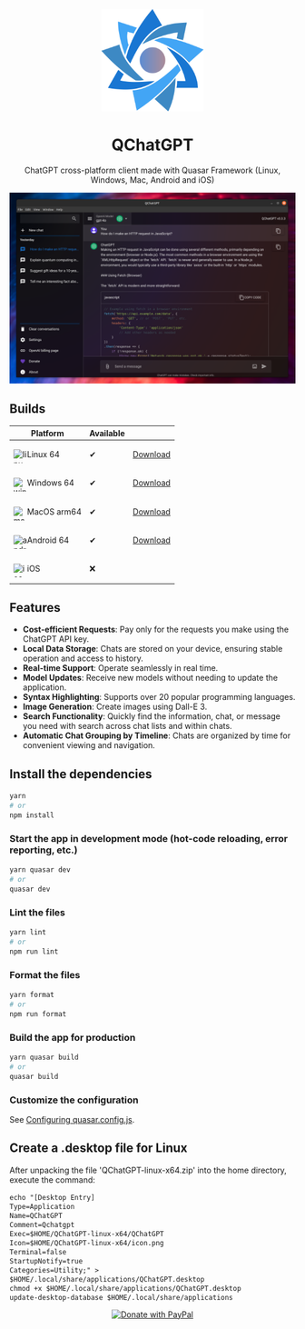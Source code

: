 <p align="center">
  <img width="180" src="src/assets/QChatGPT_logo_1024x1024.png" alt="QChatGPT">
  <h1 align="center">QChatGPT</h1>
  <p align="center">ChatGPT cross-platform client made with Quasar Framework (Linux, Windows, Mac, Android and iOS)</p>
</p>

![Preview](res/preview.png)

## Builds

|Platform|Available||
|--------|---------|--|
|<p><img width="24" height="24" align="left" src="https://img.icons8.com/nolan/64/1A6DFF/C822FF/linux--v2.png" alt="linux"> Linux 64 </p>|✔|[Download](https://github.com/timamus/QChatGPT/releases/latest)|
|<p><img width="24" height="24" align="left" src="https://img.icons8.com/nolan/64/windows-10.png" alt="windows"> Windows 64 </p>|✔|[Download](https://github.com/timamus/QChatGPT/releases/latest)|
|<p><img width="24" height="24" align="left" src="https://img.icons8.com/nolan/64/mac-logo.png" alt="mac"> MacOS arm64 </p>|✔|[Download](https://github.com/timamus/QChatGPT/releases/latest)|
|<p><img width="24" height="24" align="left" src="https://img.icons8.com/nolan/64/android-os.png" alt="android"> Android 64 </p>|✔|[Download](https://github.com/timamus/QChatGPT/releases/latest)|
|<p><img width="24" height="24" align="left" src="https://img.icons8.com/nolan/64/ios-logo.png" alt="ios"> iOS </p>|❌| |

## Features

- **Cost-efficient Requests**: Pay only for the requests you make using the ChatGPT API key.
- **Local Data Storage**: Chats are stored on your device, ensuring stable operation and access to history.
- **Real-time Support**: Operate seamlessly in real time.
- **Model Updates**: Receive new models without needing to update the application.
- **Syntax Highlighting**: Supports over 20 popular programming languages.
- **Image Generation**: Create images using Dall-E 3.
- **Search Functionality**: Quickly find the information, chat, or message you need with search across chat lists and within chats.
- **Automatic Chat Grouping by Timeline**: Chats are organized by time for convenient viewing and navigation.

## Install the dependencies
```bash
yarn
# or
npm install
```

### Start the app in development mode (hot-code reloading, error reporting, etc.)
```bash
yarn quasar dev
# or
quasar dev
```


### Lint the files
```bash
yarn lint
# or
npm run lint
```


### Format the files
```bash
yarn format
# or
npm run format
```



### Build the app for production
```bash
yarn quasar build
# or
quasar build
```

### Customize the configuration
See [Configuring quasar.config.js](https://v2.quasar.dev/quasar-cli-vite/quasar-config-js).

## Create a .desktop file for Linux

After unpacking the file 'QChatGPT-linux-x64.zip' into the home directory, execute the command:

```
echo "[Desktop Entry]
Type=Application
Name=QChatGPT
Comment=Qchatgpt
Exec=$HOME/QChatGPT-linux-x64/QChatGPT
Icon=$HOME/QChatGPT-linux-x64/icon.png
Terminal=false
StartupNotify=true
Categories=Utility;" > $HOME/.local/share/applications/QChatGPT.desktop
chmod +x $HOME/.local/share/applications/QChatGPT.desktop
update-desktop-database $HOME/.local/share/applications
```

<div align="center">
  <a href="https://paypal.me/tmusab">
    <img src="https://raw.githubusercontent.com/stefan-niedermann/paypal-donate-button/master/paypal-donate-button.png" alt="Donate with PayPal" width="200"/>
  </a>
</div>
